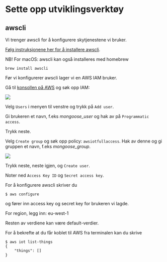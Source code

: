 # Sette opp utviklingsverktøy

## awscli

Vi trenger awscli for å konfigurere skytjenestene vi bruker.

[Følg instruksjonene her for å installere awscli](https://aws.amazon.com/cli/).

NB! For macOS: awscli kan også installeres med homebrew

```
brew install awscli
```

Før vi konfigurerer awscli lager vi en AWS IAM bruker.

Gå til [konsollen på AWS](https://console.aws.amazon.com) og søk opp IAM:

![](./aws-iam.png)

Velg `Users` i menyen til venstre og trykk på `Add user`.

Gi brukeren et navn, f.eks _mongoose_user_ og hak av på `Programmatic access`.

Trykk neste.

Velg `Create group` og søk opp policy: `awsiotfullaccess`. Hak av denne og gi gruppen et navn, f.eks _mongoose_group_.

![](./aws-iam-group.png)

Trykk neste, neste igjen, og `Create user`.

Noter ned `Access Key ID` og `Secret access key`.

For å konfigurere awscli skriver du

```
$ aws configure
```

og fører inn access key og secret key for brukeren vi lagde.

For region, legg inn: eu-west-1

Resten av verdiene kan være default-verdier.

For å bekrefte at du får koblet til AWS fra terminalen kan du skrive

```
$ aws iot list-things
{
    "things": []
}
```


